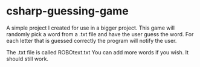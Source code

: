 # csharp-guessing-game
A simple project I created for use in a bigger project. This game will randomly pick a word from a .txt file and have the user guess the word. For each letter that is guessed correctly the program will notify the user. 

The .txt file is called ROBOtext.txt
You can add more words if you wish. It should still work. 
